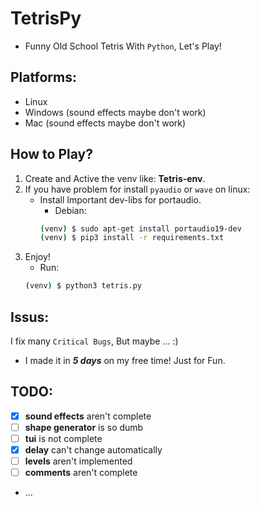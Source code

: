 # TetrisPy
- Funny Old School Tetris With `Python`, Let's Play!

## Platforms:
- Linux
- Windows (sound effects maybe don't work)
- Mac (sound effects maybe don't work)

## How to Play?
1. Create and Active the venv like: **Tetris-env**.
2. If you have problem for install `pyaudio` or `wave` on linux:
    - Install Important dev-libs for portaudio.
        - Debian: 
        ```bash
        (venv) $ sudo apt-get install portaudio19-dev
        (venv) $ pip3 install -r requirements.txt
        ```
3. Enjoy!
    - Run:
    ```bash
    (venv) $ python3 tetris.py
    ```

## Issus:
I fix many `Critical Bugs`, But maybe ... :)
- I made it in ***5 days*** on my free time! Just for Fun.

## TODO:
- [x] **sound effects** aren't complete
- [ ] **shape generator** is so dumb
- [ ] **tui** is not complete
- [x] **delay** can't change automatically
- [ ] **levels** aren't implemented
- [ ] **comments** aren't complete
- ...